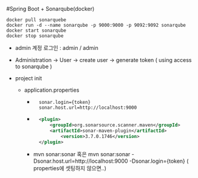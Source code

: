 
#Spring Boot + Sonarqube(docker)

```shell script
docker pull sonarquebe
docker run -d --name sonarqube -p 9000:9000 -p 9092:9092 sonarqube
docker start sonarqube
docker stop sonarqube
```



- admin 계정 로그인 : admin / admin 

- Administration -> User -> create user -> generate token ( using access to sonarqube )

- project init 

    - application.properties

        - ```properties
            sonar.login={token}
            sonar.host.url=http://localhost:9000
            ```

        - ```xml
            <plugin>
                <groupId>org.sonarsource.scanner.maven</groupId>
                <artifactId>sonar-maven-plugin</artifactId>
            		<version>3.7.0.1746</version>
            </plugin>
            ```
        - mvn sonar:sonar  혹은 
         mvn sonar:sonar -Dsonar.host.url=http://localhost:9000 -Dsonar.login={token} ( properties에 셋팅하지 않으면..)

